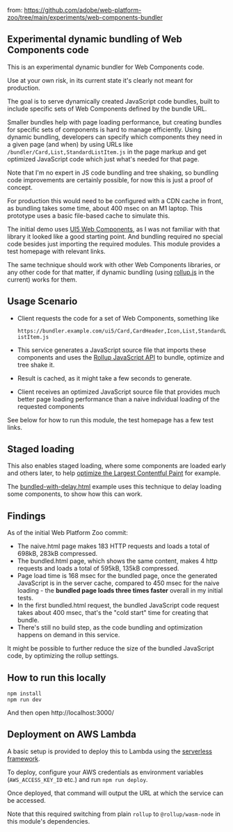 from: https://github.com/adobe/web-platform-zoo/tree/main/experiments/web-components-bundler 

Experimental dynamic bundling of Web Components code
----

This is an experimental dynamic bundler for Web Components code.

Use at your own risk, in its current state it's clearly not
meant for production.

The goal is to serve dynamically created JavaScript code bundles,
built to include specific sets of Web Components defined by the
bundle URL.

Smaller bundles help with page loading performance,
but creating bundles for specific sets of components is hard to
manage efficiently. Using dynamic bundling, developers can specify which
components they need in a given page (and when) by using URLs like
`/bundler/Card,List,StandardListItem.js` in the page markup and get
optimized JavaScript code which just what's needed for that page.

Note that I'm no expert in JS code bundling and tree shaking, so
bundling code improvements are certainly possible, for now this
is just a proof of concept.

For production this would need to be configured with a CDN cache
in front, as bundling takes some time, about 400 msec on an M1
laptop. This prototype uses a basic file-based cache to simulate
this.

The initial demo uses [UI5 Web Components](https://sap.github.io/ui5-webcomponents/),
as I was not familiar with that library it looked like a good starting point.
And bundling required no special code besides just importing the required
modules. This module provides a test homepage with relevant links.

The same technique should work with other Web Components libraries,
or any other code for that matter, if dynamic bundling (using
[rollup.js](https://rollupjs.org/) in the current) works for them.

## Usage Scenario

- Client requests the code for a set of Web Components, something like

    `https://bundler.example.com/ui5/Card,CardHeader,Icon,List,StandardListItem.js`

- This service generates a JavaScript source file that imports these components and uses the <a href="https://rollupjs.org/javascript-api/">Rollup JavaScript API</a> to bundle, optimize and tree shake it.
- Result is cached, as it might take a few seconds to generate.
- Client receives an optimized JavaScript source file that provides much better page loading performance than a naive individual loading of the requested components

See below for how to run this module, the test homepage has a few test links.

## Staged loading

This also enables staged loading, where some components are loaded early and others later, to
help [optimize the Largest Contentful Paint](https://web.dev/articles/optimize-lcp) for example.

The [bundled-with-delay.html](./public/bundled-with-delay.html) example uses this technique to delay loading some
components, to show how this can work.

## Findings

As of the initial Web Platform Zoo commit:

- The naive.html page makes 183 HTTP requests and loads a total of 698kB, 283kB compressed.
- The bundled.html page, which shows the same content, makes 4 http requests and loads a total of 595kB, 135kB compressed.
- Page load time is 168 msec for the bundled page, once the generated JavaScript is in the server cache, compared to 450 msec for the naive loading - the **bundled page loads three times faster** overall in my initial tests.
- In the first bundled.html request, the bundled JavaScript code request takes about 400 msec, that's the "cold start" time for creating that bundle.
- There's still no build step, as the code bundling and optimization happens on demand in this service.

It might be possible to further reduce the size of the bundled JavaScript code, by optimizing the rollup settings.

## How to run this locally

    npm install 
    npm run dev

And then open http://localhost:3000/

## Deployment on AWS Lambda

A basic setup is provided to deploy this to Lambda using the
[serverless framework](https://www.serverless.com/).

To deploy, configure your AWS credentials as environment variables
(`AWS_ACCESS_KEY_ID` etc.) and run `npm run deploy`.

Once deployed, that command will output the URL at which the
service can be accessed.

Note that this required switching from plain `rollup` to
`@rollup/wasm-node` in this module's dependencies.
